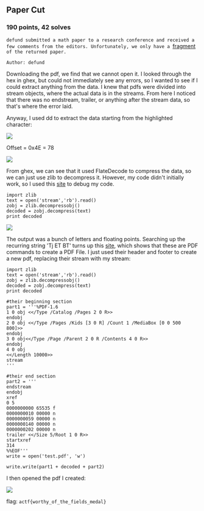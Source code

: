 ## Paper Cut
### 190 points, 42 solves

`defund submitted a math paper to a research conference and received a few comments from the editors. Unfortunately, we only have a `<a href="https://files.actf.co/ab0ba68436262dd0989939f80ef3c37f980c2c43d8beaf169a07b123d37f7620/paper_cut.pdf">fragment</a>` of the returned paper.`

`Author: defund`

Downloading the pdf, we find that we cannot open it. I looked through the hex in ghex, but could not immediately see any errors, so I wanted to see if I could extract anything from the data. I knew that pdfs were divided into stream objects, where the actual data is in the streams. From here I noticed that there was no endstream, trailer, or anything after the stream data, so that's where the error laid.

Anyway, I used dd to extract the data starting from the highlighted character:

<IMG SRC='https://cdn.discordapp.com/attachments/532350033241309226/572122782511529985/unknown.png'>

Offset = 0x4E = 78

<IMG SRC='https://cdn.discordapp.com/attachments/532350033241309226/572123319571316736/unknown.png'>

From ghex, we can see that it used FlateDecode to compress the data, so we can just use zlib to decompress it. However, my code didn't initially work, so I used this <a href='https://stackoverflow.com/questions/32367005/zlib-error-error-5-while-decompressing-data-incomplete-or-truncated-stream-in'>site</a> to debug my code.
```
import zlib
text = open('stream','rb').read()
zobj = zlib.decompressobj()
decoded = zobj.decompress(text)
print decoded
```

<IMG SRC='https://cdn.discordapp.com/attachments/532350033241309226/572125092100964362/unknown.png'>

The output was a bunch of letters and floating points. Searching up the recurring string 'Tj ET BT' turns up this <a href='https://blog.idrsolutions.com/2010/11/grow-your-own-pdf-file-%E2%80%93-part-5-path-objects/'>site</a>, which shows that these are PDF commands to create a PDF File. I just used their header and footer to create a new pdf, replacing their stream with my stream:
```
import zlib
text = open('stream','rb').read()
zobj = zlib.decompressobj()
decoded = zobj.decompress(text)
print decoded

#their beginning section
part1 = '''%PDF-1.6
1 0 obj <</Type /Catalog /Pages 2 0 R>>
endobj
2 0 obj <</Type /Pages /Kids [3 0 R] /Count 1 /MediaBox [0 0 500 800]>>
endobj
3 0 obj<</Type /Page /Parent 2 0 R /Contents 4 0 R>>
endobj
4 0 obj
<</Length 10000>>
stream
'''

#their end section
part2 = '''
endstream
endobj
xref
0 5
0000000000 65535 f
0000000010 00000 n
0000000059 00000 n
0000000140 00000 n
0000000202 00000 n
trailer <</Size 5/Root 1 0 R>>
startxref
314
%%EOF'''
write = open('test.pdf', 'w')

write.write(part1 + decoded + part2)
```

I then opened the pdf I created:

<IMG SRC='https://cdn.discordapp.com/attachments/532350033241309226/572126145743421460/unknown.png'>

flag: `actf{worthy_of_the_fields_medal}`
